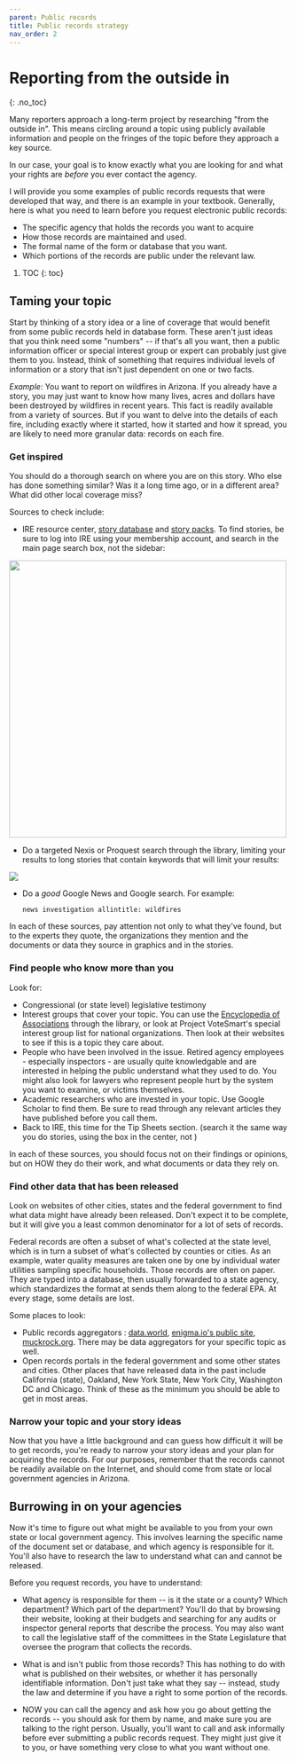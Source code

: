 ```yaml
---
parent: Public records
title: Public records strategy
nav_order: 2
---
```


# Reporting from the outside in
{: .no_toc}

Many reporters approach a long-term project by researching "from the outside in". This means circling around a topic using publicly available information and people on the fringes of the topic before they approach a key source.

In our case, your goal is to know exactly what you are looking for and what your rights are *before* you ever contact the agency.

I will provide you some examples of public records requests that were developed that way, and there is an example in your textbook. Generally, here is what you need to learn before you request electronic public records:

* The specific agency that holds the records you want to acquire
* How those records are maintained and used.
* The formal name of the form or database that you want.
* Which portions of the records are public under the relevant law.


1. TOC
{: toc}


## Taming your topic

Start by thinking of a story idea or a line of coverage that would benefit from some public records held in database form. These aren't just ideas that you think need some "numbers" -- if that's all you want, then a public information officer or special interest group or expert can probably just give them to you. Instead, think of something that requires individual levels of information or a story that isn't just dependent on one or two facts.

*Example*: You want to report on wildfires in Arizona. If you already have a story, you may just want to know how many lives, acres and dollars have been destroyed by wildfires in recent years. This fact is readily available from a variety of sources. But if you want to delve into the details of each fire, including exactly where it started, how it started and how it spread, you are likely to need more granular data: records on each fire.

### Get inspired

You should do a thorough search on where you are on this story. Who else has done something similar? Was it a long time ago, or in a different area? What did other local coverage miss?

Sources to check include:

* IRE resource center, [story database](https://ire.org/resource-center/stories/) and [story packs](https://ire.org/resource-center/51-story-packs/). To find stories, be sure to log into IRE using your membership account, and search in the main page search box, not the sidebar:

<img src="{{site.baseurl}}/assets/images/51-ire-search-stories.gif" style="width:500px;">

* Do a targeted Nexis or Proquest search through the library, limiting your results to long stories that contain keywords that will limit your results:

![]({{site.baseurl}}/assets/images/51-nexisuni-news.png)

* Do a *good* Google News and Google search. For example:

      news investigation allintitle: wildfires

In each of these sources, pay attention not only to what they've found, but to the experts they quote, the organizations they mention and the documents or data they source in graphics and in the stories.


### Find people who know more than you

Look for:

* Congressional (or state level) legislative testimony
* Interest groups that cover your topic. You can use the [Encyclopedia of Associations](https://arizona-asu-primo.hosted.exlibrisgroup.com/primo-explore/fulldisplay?docid=01ASU_ALMA511068794940003841&context=L&vid=01ASU&search_scope=Everything&isFrbr=true&tab=default_tab&lang=en_US) through the library, or look at Project VoteSmart's special interest group list for national organizations. Then look at their websites to see if this is a topic they care about.
* People who have been involved in the issue. Retired agency employees - especially inspectors - are usually quite knowledgable and are interested in helping the public understand what they used to do. You might also look for lawyers who represent people hurt by the system you want to examine, or victims themselves.
* Academic researchers who are invested in your topic. Use Google Scholar to find them. Be sure to read through any relevant articles they have published before you call them.
* Back to IRE, this time for the Tip Sheets section. (search it the same way you do stories, using the box in the center, not )

In each of these sources, you should focus not on their findings or opinions, but on HOW they do their work, and what documents or data they rely on.

### Find other data that has been released

Look on websites of other cities, states and the federal government to find what data might have already been released. Don't expect it to be complete, but it will give you a least common denominator for a lot of sets of records.

Federal records are often a subset of what's collected at the state level, which is in turn a subset of what's collected by counties or cities. As an example, water quality measures are taken one by one by individual water utilities sampling specific households. Those records are often on paper. They are typed into a database, then usually forwarded to a state agency, which standardizes the format at sends them along to the federal EPA. At every stage, some details are lost.

Some places to look:
* Public records aggregators : [data.world](https://data.world), [enigma.io's public site](https://public.enigma.io), [muckrock.org](https://www.muckrock.com/). There may be data aggregators for your specific topic as well.
* Open records portals in the federal government and some other states and cities.  Other places that have released data in the past include California (state), Oakland, New York State, New York City, Washington DC and Chicago. Think of these as the minimum you should be able to get in most areas.

### Narrow your topic and your story ideas

Now that you have a little background and can guess how difficult it will be to get records, you're ready to narrow your story ideas and your plan for acquiring the records. For our purposes, remember that the records cannot be readily available on the Internet, and should come from state or local government agencies in Arizona.

## Burrowing in on your agencies

Now it's time to figure out what might be available to you from your own state or local government agency. This involves learning the specific name of the document set or database, and which agency is responsible for it. You'll also have to research the law to understand what can and cannot be released.

Before you request records, you have to understand:

* What agency is responsible for them -- is it the state or a county? Which department? Which part of the department? You'll do that by browsing their website, looking at their budgets and searching for any audits or inspector general reports that describe the process.  You may also want to call the legislative staff of the committees in the State Legislature that oversee the program that collects the records.

* What is and isn't public from those records? This has nothing to do with what is published on their websites, or whether it has personally identifiable information. Don't just take what they say -- instead, study the law and determine if you have a right to some portion of the records.

* NOW you can call the agency and ask how you go about getting the records -- you should ask for them by name, and make sure you are talking to the right person. Usually, you'll want to call and ask informally before ever submitting a public records request. They might just give it to you, or have something very close to what you want without one.
